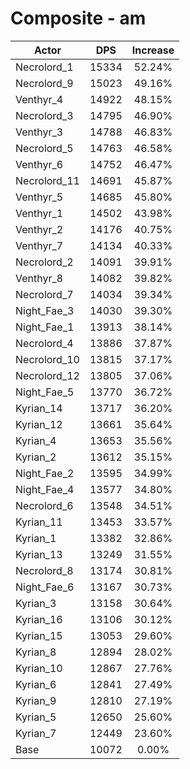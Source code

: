 # Composite - am
| Actor | DPS | Increase |
|---|:---:|:---:|
|Necrolord_1|15334|52.24%|
|Necrolord_9|15023|49.16%|
|Venthyr_4|14922|48.15%|
|Necrolord_3|14795|46.90%|
|Venthyr_3|14788|46.83%|
|Necrolord_5|14763|46.58%|
|Venthyr_6|14752|46.47%|
|Necrolord_11|14691|45.87%|
|Venthyr_5|14685|45.80%|
|Venthyr_1|14502|43.98%|
|Venthyr_2|14176|40.75%|
|Venthyr_7|14134|40.33%|
|Necrolord_2|14091|39.91%|
|Venthyr_8|14082|39.82%|
|Necrolord_7|14034|39.34%|
|Night_Fae_3|14030|39.30%|
|Night_Fae_1|13913|38.14%|
|Necrolord_4|13886|37.87%|
|Necrolord_10|13815|37.17%|
|Necrolord_12|13805|37.06%|
|Night_Fae_5|13770|36.72%|
|Kyrian_14|13717|36.20%|
|Kyrian_12|13661|35.64%|
|Kyrian_4|13653|35.56%|
|Kyrian_2|13612|35.15%|
|Night_Fae_2|13595|34.99%|
|Night_Fae_4|13577|34.80%|
|Necrolord_6|13548|34.51%|
|Kyrian_11|13453|33.57%|
|Kyrian_1|13382|32.86%|
|Kyrian_13|13249|31.55%|
|Necrolord_8|13174|30.81%|
|Night_Fae_6|13167|30.73%|
|Kyrian_3|13158|30.64%|
|Kyrian_16|13106|30.12%|
|Kyrian_15|13053|29.60%|
|Kyrian_8|12894|28.02%|
|Kyrian_10|12867|27.76%|
|Kyrian_6|12841|27.49%|
|Kyrian_9|12810|27.19%|
|Kyrian_5|12650|25.60%|
|Kyrian_7|12449|23.60%|
|Base|10072|0.00%|
